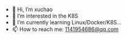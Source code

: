 - 👋 Hi, I’m xuchao
- 👀 I’m interested in the K8S
- 🌱 I’m currently learning Linux/Docker/K8S...
- 📫 How to reach me: 1141954686@qq.com

<!---
xuchaoi/xuchaoi is a ✨ special ✨ repository because its `README.md` (this file) appears on your GitHub profile.
You can click the Preview link to take a look at your changes.
--->
